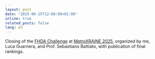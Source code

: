 ```yaml
---
layout: post
date: "2025-06-25T12:00:00+02:00"
inline: true
related_posts: false
lang: en
---
```


Closing of the [FHDA Challenge](https://mfs-iplab.github.io/fhda-challenge/) at [MetroXRAINE 2025](https://metroxraine.org/), organized by me, Luca Guarnera, and Prof. Sebastiano Battiato, with publication of final rankings.
